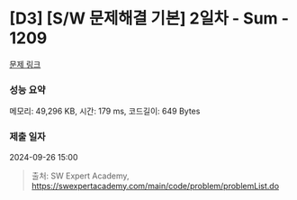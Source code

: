 # [D3] [S/W 문제해결 기본] 2일차 - Sum - 1209 

[문제 링크](https://swexpertacademy.com/main/code/problem/problemDetail.do?contestProbId=AV13_BWKACUCFAYh) 

### 성능 요약

메모리: 49,296 KB, 시간: 179 ms, 코드길이: 649 Bytes

### 제출 일자

2024-09-26 15:00



> 출처: SW Expert Academy, https://swexpertacademy.com/main/code/problem/problemList.do